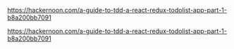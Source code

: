 https://hackernoon.com/a-guide-to-tdd-a-react-redux-todolist-app-part-1-b8a200bb7091

https://hackernoon.com/a-guide-to-tdd-a-react-redux-todolist-app-part-1-b8a200bb7091